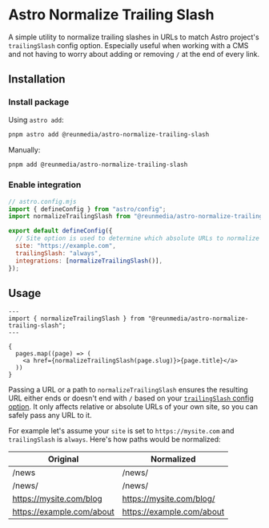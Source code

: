 # Astro Normalize Trailing Slash

A simple utility to normalize trailing slashes in URLs to match Astro project's
`trailingSlash` config option. Especially useful when working with a CMS and not
having to worry about adding or removing `/` at the end of every link.

## Installation

### Install package

Using `astro add`:

```sh
pnpm astro add @reunmedia/astro-normalize-trailing-slash
```

Manually:

```sh
pnpm add @reunmedia/astro-normalize-trailing-slash
```

### Enable integration

```mjs
// astro.config.mjs
import { defineConfig } from "astro/config";
import normalizeTrailingSlash from "@reunmedia/astro-normalize-trailing-slash";

export default defineConfig({
  // Site option is used to determine which absolute URLs to normalize
  site: "https://example.com",
  trailingSlash: "always",
  integrations: [normalizeTrailingSlash()],
});
```

## Usage

```astro
---
import { normalizeTrailingSlash } from "@reunmedia/astro-normalize-trailing-slash";
---

{
  pages.map((page) => (
    <a href={normalizeTrailingSlash(page.slug)}>{page.title}</a>
  ))
}
```

Passing a URL or a path to `normalizeTrailingSlash` ensures the resulting URL
either ends or doesn't end with `/` based on your [`trailingSlash` config
option](https://docs.astro.build/en/reference/configuration-reference/#trailingslash).
It only affects relative or absolute URLs of your own site, so you can safely
pass any URL to it.

For example let's assume your `site` is set to `https://mysite.com` and
`trailingSlash` is `always`. Here's how paths would be normalized:

| Original                  | Normalized                |
| ------------------------- | ------------------------- |
| /news                     | /news/                    |
| /news/                    | /news/                    |
| https://mysite.com/blog   | https://mysite.com/blog/  |
| https://example.com/about | https://example.com/about |
